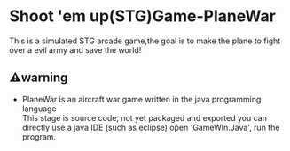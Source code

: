 <h1><strong>Shoot 'em up(STG)Game-PlaneWar</strong></h1>

This is a simulated STG arcade game,the goal is to make the plane to fight over a evil army and save the world!

<h2>⚠️warning</h2>
<ul><li>
PlaneWar is an aircraft war game written in the java programming language </li>
This stage is source code, not yet packaged and exported </li>
you can directly use a java IDE (such as eclipse) open 'GameWIn.Java', run the program. </li>

  
  
  
  </li></ul>
